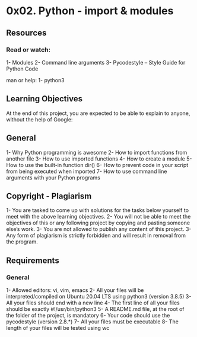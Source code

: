 # 0x02. Python - import & modules

## Resources
### Read or watch:

1- Modules
2- Command line arguments
3- Pycodestyle – Style Guide for Python Code

man or help:
1- python3

## Learning Objectives
At the end of this project, you are expected to be able to explain to anyone, without the help of Google:

## General
1- Why Python programming is awesome
2- How to import functions from another file
3- How to use imported functions
4- How to create a module
5- How to use the built-in function dir()
6- How to prevent code in your script from being executed when imported
7- How to use command line arguments with your Python programs

## Copyright - Plagiarism
1- You are tasked to come up with solutions for the tasks below yourself to meet with the above learning objectives.
2- You will not be able to meet the objectives of this or any following project by copying and pasting someone else’s work.
3- You are not allowed to publish any content of this project.
3- Any form of plagiarism is strictly forbidden and will result in removal from the program.

## Requirements
### General
1- Allowed editors: vi, vim, emacs
2- All your files will be interpreted/compiled on Ubuntu 20.04 LTS using python3 (version 3.8.5)
3- All your files should end with a new line
4- The first line of all your files should be exactly #!/usr/bin/python3
5- A README.md file, at the root of the folder of the project, is mandatory
6- Your code should use the pycodestyle (version 2.8.*)
7- All your files must be executable
8- The length of your files will be tested using wc
